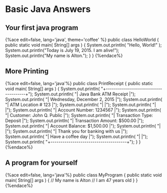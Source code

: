 # Basic Java Answers

## Your first java program

{%ace edit=false, lang='java', theme='coffee' %}
public class HelloWorld
 {
    public static void main( String[] args )
    {
        System.out.println( "Hello, World!" );
        System.out.println("Today is July 19, 2015. I am alive!");
        System.out.println("My name is Alton.");
    }
 }
{%endace%}


## More Printing

{%ace edit=false, lang='java'%}
public class PrintReceipt
{
  public static void main( String[] args )
  {
      System.out.println( "+--------------------------------------+");
      System.out.println( "|      Java Bank ATM Receipt           |");
      System.out.println( "|      Wednesday, December 2, 2015     |");
      System.out.println( "|      ATM Location # 123              |");
      System.out.println( "|                                      |");
      System.out.println( "|                                      |");
      System.out.println( "|      Account Number:      1234567    |");
      System.out.println( "|      Customer:     John Q. Public    |");
      System.out.println( "|      Transaction Type:    Deposit    |");
      System.out.println( "|      Transaction Amount:  $500.00    |");
      System.out.println( "|      Account Balance:   $1,500.00    |");
      System.out.println( "|                                      |");
      System.out.println( "|      Thank you for banking with us   |");
      System.out.println( "|            Have a coffee day         |");
      System.out.println( "|                                      |");
      System.out.println( "+--------------------------------------+");
  }
}
{%endace%}


## A program for yourself

{%ace edit=false, lang='java'%}
public class MyProgram
 {
    public static void main( String[] args )
    {
        // My name is Alton
        // I am 47 years old
    }
 }
{%endace%}